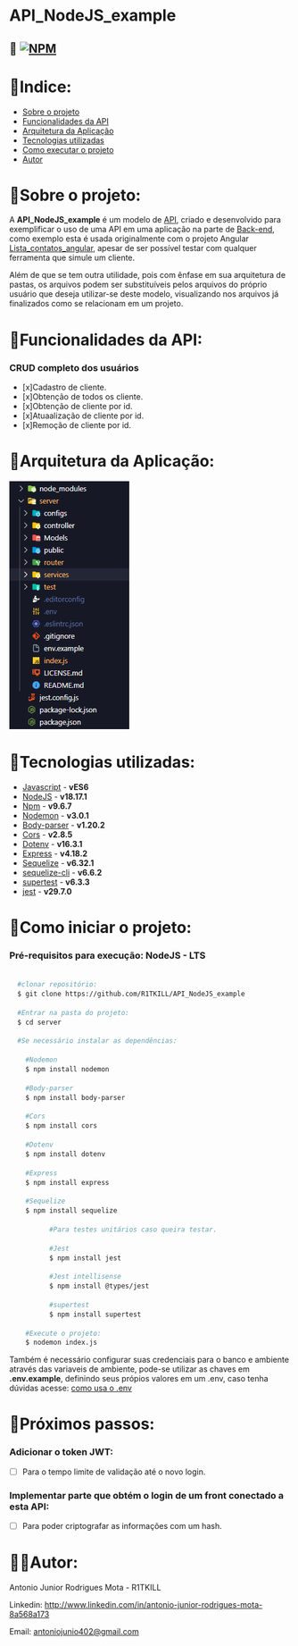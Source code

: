 # API_NodeJS_example

## 🔑 [![NPM](https://img.shields.io/npm/l/react)](./LICENSE.md)

# 📇Indice:

- <a href="#sobre-o-projeto">Sobre o projeto</a>
- <a href="#funcionalidades-da-api">Funcionalidades da API</a>
- <a href="#arquitetura-da-aplicação">Arquitetura da Aplicação</a>
- <a href="#tecnologias-utilizadas">Tecnologias utilizadas</a>
- <a href="#como-executar-o-projeto">Como executar o projeto</a>
- <a href="#autor">Autor</a>

# 🔎Sobre o projeto:

A **API_NodeJS_example** é um modelo de [API](https://pt.wikipedia.org/wiki/Interface_de_programa%C3%A7%C3%A3o_de_aplica%C3%A7%C3%B5es), criado e desenvolvido para exemplificar o uso de uma API em uma aplicação na parte de [Back-end](https://www.ewally.com.br/blog/ajudando-sua-empresa/backend#:~:text=O%20backend%20%C3%A9%20a%20estrutura,ambientes%20eletr%C3%B4nicos%20operem%20em%20sincronia.), como exemplo esta é usada originalmente com o projeto Angular [Lista_contatos_angular](https://github.com/R1TKILL/Lista_contatos_angular), apesar de ser possível testar com qualquer ferramenta que simule um cliente.

 Além de que se tem outra utilidade, pois com ênfase em sua arquitetura de pastas, os arquivos podem ser substituíveis pelos arquivos do próprio usuário que deseja utilizar-se deste modelo, visualizando nos arquivos já finalizados como se relacionam em um projeto.

# 📱Funcionalidades da API:

  ### CRUD completo dos usuários

  - [x]Cadastro de cliente.
  - [x]Obtenção de todos os cliente.
  - [x]Obtenção de cliente por id.
  - [x]Atuaalização de cliente por id.
  - [x]Remoção de cliente por id.

# 🧩Arquitetura da Aplicação:

![Aruitetura_do_projeto](./public/images/Structure_API.png)

# 🔧Tecnologias utilizadas: 

- [Javascript](https://developer.mozilla.org/pt-BR/docs/Learn/Getting_started_with_the_web/JavaScript_basics) - **vES6**
- [NodeJS](https://site.alura.com.br/artigos/node-js?utm_term=&utm_campaign=%5BSearch%5D+%5BPerformance%5D+-+Dynamic+Search+Ads+-+Artigos+e+Conte%C3%BAdos&utm_source=adwords&utm_medium=ppc&hsa_acc=7964138385&hsa_cam=11384329873&hsa_grp=111087461203&hsa_ad=682526577071&hsa_src=g&hsa_tgt=dsa-843358956400&hsa_kw=&hsa_mt=&hsa_net=adwords&hsa_ver=3&gad_source=1&gclid=CjwKCAiAg9urBhB_EiwAgw88mbohTdP4BfuFLGhI4hcKbBIuSHRXC6gOKy97K3juS8tlA27QJZ0KOxoC46AQAvD_BwE) - **v18.17.1**
- [Npm](https://www.hostinger.com.br/tutoriais/o-que-e-npm#:~:text=O%20npm%20%C3%A9%20uma%20ferramenta,necess%C3%A1rias%20para%20executar%20um%20projeto.) - **v9.6.7**
- [Nodemon](https://www.linkedin.com/pulse/nodemon-um-amigo-para-os-desenvolvedores-nodejs-thomas-lincoln/?originalSubdomain=pt) - **v3.0.1**
- [Body-parser](https://medium.com/@febatistaa/como-converter-os-dados-de-uma-requisi%C3%A7%C3%A3o-com-o-body-parser-2b5b93100f00) -  **v1.20.2** 
- [Cors](https://www.treinaweb.com.br/blog/o-que-e-cors-e-como-resolver-os-principais-erros) - **v2.8.5**  
- [Dotenv](https://blog.lsantos.dev/dotenv-nodejs/#:~:text=ou%20env%2Dconfig.-,dotenv,ambiente%20na%20mem%C3%B3ria%20do%20runtime.) - **v16.3.1**  
- [Express](https://www.treinaweb.com.br/blog/o-que-e-o-express-js) - **v4.18.2**  
- [Sequelize](https://www.linkedin.com/pulse/o-que-%C3%A9-sequelize-thomas-lincoln/?originalSubdomain=pt) - **v6.32.1**
- [sequelize-cli](https://imasters.com.br/banco-de-dados/tutorial-de-migrations-com-node-js-e-sequelize#:~:text=Sequelize%20CLI,ele%2C%20s%C3%B3%20estou%20apresentando%20agora.) - **v6.6.2** 
- [supertest](https://imasters.com.br/desenvolvimento/tdd-como-criar-unit-tests-em-node-js-com-tape#:~:text=Um%20deles%20%C3%A9%20o%20m%C3%B3dulo,qualquer%20outro%20m%C3%B3dulo%20de%20asser%C3%A7%C3%B5es.) - **v6.3.3** 
- [jest](https://coodesh.com/blog/dicionario/o-que-e-jest/#:~:text=Jest%20%C3%A9%20um%20poderoso%20framework,%2C%20no%20lado%20front%2Dend.) - **v29.7.0** 

# 🏁Como iniciar o projeto:

  ### Pré-requisitos para execução: NodeJS - LTS

  ```bash

    #clonar repositório:
    $ git clone https://github.com/R1TKILL/API_NodeJS_example

    #Entrar na pasta do projeto:
    $ cd server

    #Se necessário instalar as dependências:

      #Nodemon
      $ npm install nodemon

      #Body-parser
      $ npm install body-parser

      #Cors
      $ npm install cors

      #Dotenv
      $ npm install dotenv

      #Express
      $ npm install express

      #Sequelize
      $ npm install sequelize

			#Para testes unitários caso queira testar.

			#Jest
			$ npm install jest

			#Jest intellisense
			$ npm install @types/jest

			#supertest
			$ npm install supertest

      #Execute o projeto:
      $ nodemon index.js 

  ```
	
Também é necessário configurar suas credenciais para o banco e ambiente através das variaveis de ambiente, pode-se utilizar as chaves em **.env.example**, definindo seus própios valores em um .env, caso tenha dúvidas acesse: [como usa o .env](https://www.freecodecamp.org/portuguese/news/como-usar-variaveis-de-ambiente-do-node-com-um-arquivo-dotenv-para-node-js-e-npm/)

# 👟Próximos passos:

  ### Adicionar o token JWT:

  - [ ] Para o tempo limite de validação até o novo login.

  ### Implementar parte que obtém o login de um front conectado a esta API:

  - [ ] Para poder criptografar as informações com um hash.


# 🧑‍💻Autor:

Antonio Junior Rodrigues Mota - R1TKILL

Linkedin: http://www.linkedin.com/in/antonio-junior-rodrigues-mota-8a568a173

Email: antoniojunio402@gmail.com

